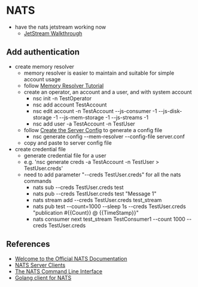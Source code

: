 # NATS

* have the nats jetstream working now
    + [JetStream Walkthrough](https://docs.nats.io/nats-concepts/jetstream/js_walkthrough)

## Add authentication

* create memory resolver
    + memory resolver is easier to maintain and suitable for simple account usage
    + follow [Memory Resolver Tutorial](https://docs.nats.io/running-a-nats-service/configuration/securing_nats/auth_intro/jwt/mem_resolver)
    + create an operator, an account and a user, and with system account
        - nsc init -n TestOperator
        - nsc add account TestAccount
        - nsc edit account -n TestAccount --js-consumer -1 --js-disk-storage -1 --js-mem-storage -1 --js-streams -1
        - nsc add user -a TestAccount -n TestUser
    + follow [Create the Server Config](https://docs.nats.io/running-a-nats-service/configuration/securing_nats/auth_intro/jwt/mem_resolver#create-the-server-config) to generate a config file
        - nsc generate config --mem-resolver --config-file server.conf
    + copy and paste to server config file
* create credential file
    + generate credential file for a user
    + e.g. 'nsc generate creds -a TestAccount -n TestUser > TestUser.creds'
    + need to add parameter "--creds TestUser.creds" for all the nats commands
        - nats sub --creds TestUser.creds test
        - nats pub --creds TestUser.creds test "Message 1"
        - nats stream add --creds TestUser.creds test_stream
        - nats pub test --count=1000 --sleep 1s --creds TestUser.creds "publication #{{Count}} @ {{TimeStamp}}"
        - nats consumer next test_stream TestConsumer1 --count 1000 --creds TestUser.creds

## References

* [Welcome to the Official NATS Documentation](https://docs.nats.io/)
* [NATS Server Clients](https://docs.nats.io/running-a-nats-service/clients)
* [The NATS Command Line Interface](https://github.com/nats-io/natscli)
* [Golang client for NATS](https://github.com/nats-io/nats.go)
